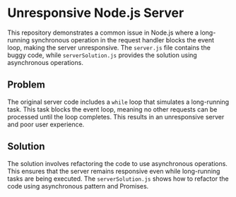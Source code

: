 # Unresponsive Node.js Server

This repository demonstrates a common issue in Node.js where a long-running synchronous operation in the request handler blocks the event loop, making the server unresponsive.  The `server.js` file contains the buggy code, while `serverSolution.js` provides the solution using asynchronous operations.

## Problem

The original server code includes a `while` loop that simulates a long-running task. This task blocks the event loop, meaning no other requests can be processed until the loop completes.  This results in an unresponsive server and poor user experience.

## Solution

The solution involves refactoring the code to use asynchronous operations.  This ensures that the server remains responsive even while long-running tasks are being executed. The `serverSolution.js` shows how to refactor the code using asynchronous pattern and Promises.